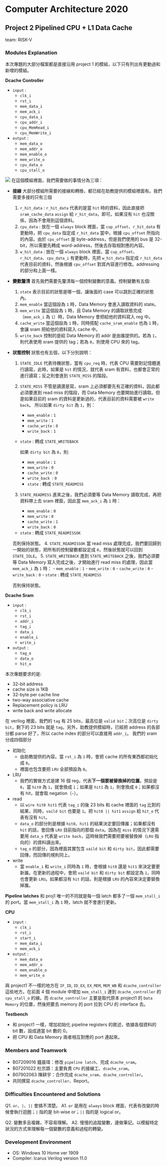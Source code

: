 # Computer Architecture 2020
## Project 2 Pipelined CPU + L1 Data Cache
team: RISK-V

### Modules Explanation
本次專題的大部分檔案都是直接沿用 project 1 的模組，以下只有列出有更動過和新增的模組。

**Dcache Controller**
* `input` :
    * `clk_i`
    * `rst_i`
    * `mem_data_i`
    * `mem_ack_i`
    * `cpu_data_i`
    * `cpu_addr_i`
    * `cpu_MemRead_i`
    * `cpu_MemWrite_i`
* `output` :
    * `mem_data_o`
    * `mem_addr_o`
    * `mem_enable_o`
    * `mem_write_o`
    * `cpu_data_o`
    * `cpu_stall_o`

![](https://i.imgur.com/PGfLrky.png)
在這個模組裡面，我們需要做的事情分為三項：
- **接線**
大部分模組所需要的接線和轉換，都已經在助教提供的模組裡面有。我們需要多接的只有三個
    1. `r_hit_data` :
      `r_hit_data` 代表的是當 `hit` 時的資料，因此直接把 `sram_cache_data` `assign` 給 `r_hit_data`，即可。如果沒有 `hit` 也沒關係，因為不會用到這個資料。
    2. `cpu_data` :
      放在一個 `always` block 裡面，當 `cup_offset`、`r_hit_data` 有更動時，把 `cpu_data` 指定成 `r_hit_data` 當中，根據 `cpu_offset` 所指向的內容。由於 `cpu_offset` 是 byte-address，但是我們使用的 bus 是 32-bit，所以需要先轉成 word-address，然後去存取相對應的內容。
    3. `w_hit_data` :
      放在一個 `always` block 裡面，當 `cup_offset`、`r_hit_data`、`cpu_data_i` 有更動時，先把 `w_hit_data` 指定成 `r_hit_data` 代表目前的資料，然後根據 `cpu_offset` 對其內容進行修改。addressing 的部分和上面一樣。
- **變數釐清**
首先我們需要先釐清每一個控制變數的意義。控制變數有五個:
    1. `state`
      表示目前的狀態是哪一個，讓後面的 case 可以跳到正確的狀態內。
    2. `mem_enable`
      當這個設為 `1` 時，Data Memory 會進入讀取資料的 state。
    3. `mem_write`
      當這個設為 `1` 時，且 Data Memory 的讀取狀態完成（`mem_ack_i` 為 `1`）時，Data Memory 會把給他的資料寫入 reg 中。
    4. `cache_write`
      當這個設為 `1` 時，同時搭配 `cache_sram_enable` 也為 `1` 時，會讓  sram 把給他的資料寫入 cache 中。
    5. `write_back`
      控制的是給 Data Memory 的 addr 是由誰提供的。若為 `1`，則代表使用 sram 提供的 tag；若為 `0`，則使用 CPU 來的 tag。
- **狀態控制**
狀態也有五個，以下分別說明：
    1. `STATE_IDLE`
      代表待機狀態，當有 `cpu_req` 時，代表 CPU 需要對記憶體進行讀寫，此時，如果是 `hit` 的情況，就代表 sram 有資料，也都會正常的進行讀寫；反之則會進到 `STATE_MISS` 的階段。
    2. `STATE_MISS`
      不管是讀還是寫，sram 上必須都要先有正確的資料，因此都必須要進到 read miss 的階段，而 Data Memory 也要開始進行讀取。但是如果目前的 sram 的資料是更新過的，代表目前的資料需要被 `write back`。
    所以如果 `dirty bit` 為 `1`，則：
        
        - `mem_enable` : `1`
        - `mem_write` : `1`
        - `cache_write` :  `0`
        - `write_back` : `1`
    - `state` : 轉成 `STATE_WRITEBACK`
        
        如果 `dirty bit` 為 `0`，則:
        
        - `mem_enable` : `1`
        - `mem_write` : `0`
        - `cache_write` : `0`
        - `write_back `: `0`
        - `state` : 轉成 `STATE_READMISS`
    3. `STATE_READMISS`
      進來之後，我們必須要等 Data Memory 讀取完成，再把資料帶上去 sram 裡面，因此當 `mem_ack_i` 為 `1` 時：
        
        - `mem_enable` : `0`
        - `mem_write` : `0`
        - `cache_write` : `1`
        - `write_back` : `0`
    - `state` : 轉成 `STATE_READMISSOK`
    
    否則保持狀態。
    4. `STATE_READMISSOK`
      當 read miss 處理完成，我們要回歸到一開始的狀態，把所有的控制變數都設定成 `0`，然後狀態就可以回到 `STATE_IDLE`。
    5. `STATE_WRITEBACK`
      進到 `STATE_WRITEBACK` 之後，我們必須要等 Data Memory 寫入完成之後，才開始進行 read miss 的處理，因此當 `mem_ack_i` 為 `1` 時：
        - `mem_enable` : `1`
        - `mem_write` : `0`
        - `cache_write` : `0`
        - `write_back` : `0`
        - `state` : 轉成 `STATE_READMISS`
    
    否則保持狀態。
  

**Dcache Sram**

* `input` :
    * `clk_i`
    * `rst_i`
    * `addr_i`
    * `tag_i`
    * `data_i`
    * `enable_i`
    * `write_i`
* `output` :
    * `tag_o`
    * `data_o`
    * `hit_o`

本次專題要求的是:
- 32-bit address
- cache size is 1KB
- 32-byte per cache line
- two-way associative cache
- Replacement policy is LRU
- write back and write allocate

在 verilog 裡面，我們的 `tag` 有 25 bits，最高位是 `valid bit`；次高位是 `dirty bit`，剩下的 23 bits 就是 `tag`。另外，助教提供模組時，已經把 address 的各部分都 parse 好了，所以 cache index 的部分可以直接用 `addr_i`。
我們的 sram 分成四個部分
- 初始化
    - 由助教提供的內容。當 `rst_i` 為 `1` 時，會把 cache 的所有東西都初始化成 `0`。
    - 裡面也包含要把 `LRU` 全部預設為 `0`。
- LRU
    - 我們的實做方式是建 16 個 reg，代表**下一個要被替換掉的位置**。預設是 `0`，當 `hit0` 為 `1`，就會換成 `1`；如果是 `hit1` 為 `1`，則會換成 `0`；如果都沒有 hit，就會取 negation（`~`）。
- read
    - 以 `wire hit0 hit1` 代表 `tag_i` 的後 23 bits 和 cache 裡面的 `tag` 比對的結果，同時，`vaild bit` 也要是 `1`。把 `hit0 || hit1` `assign` 給 `hit_o` 代表有沒有 `hit`。
    - `data_o` 的部分則是根據 `hit0`、`hit1` 的結果決定要回傳誰；如果都沒有 `hit` 的話，會回傳 `LRU` 目前指向的那個 `data`。因為在 `miss` 的情況下還需要用 `data_o` 代表是 `write back`，這時候我們需要把要被替換掉（`LRU` 指向的）的資料讀出來。
    - `tag_o` 的部分，因為裡面其實包含 `vaild bit` 和 `dirty bit`，因此都需要回傳，而回傳的規則同上。
- write
    - 當 `enable_i` 和 `write_i` 同時為 `1` 時，會根據 `hit0` 還是 `hit1` 來決定要更新誰。在更新的過程中，會把 `vaild bit` 和 `dirty bit` 都設定為 `1`，同時也會更新 `LRU`。如果都沒有 `hit` 的話，則是根據 `LRU` 的內容來決定要替換掉誰。

**Pipeline latches**
和 proj1 唯一的不同就是每一個 latch 都多了一個 `mem_stall_i` 的 port。當 `mem_stall_i` 為 `1` 時，latch 就不會進行更新。

**CPU**
* `input` : 
    * `clk_i`
    * `rst_i`
    * `start_i`
    * `mem_data_i`
    * `mem_ack_i`
* `output` : 
    * `mem_data_o`
    * `mem_addr_o`
    * `mem_enable_o`
    * `mem_write_o`

與 project1 不一樣的地方在 `IF_ID`, `ID_EX`, `EX_MEM`, `MEM_WB` 和 `dcache_controller` 這些地方。在前面 4 個 module 中增加 `mem_stall_i` 連到 `dcache_controller` 的 `cpu_stall_o` 的線。而 `dcache_controller` 主要是取代原本 project1 的 `Data Memory` 的位置，然後把要去 memory 的 port 拉到 CPU 的 interface 去。

**Testbench**

- 和 project1 一樣，增加初始化 pipeline registers 的敘述，依據各個資料的 bit 數，設成適當 bit 數的 0。
- 把 CPU 和 Data Memory 兩者相互對應的 port 連起來。

### Members and Teamwork
- B07209016 鐘晨瑋：修改 `pipeline latch`、完成 `dcache_sram`。
- B07201022 杜宗顁：主要負責 `CPU` 的接線工、`dcache_sram`。
- B07902063 陳耕宇：合作完成 `dcache_sram`、`dcache_controller`。
- 共同撰寫 `dcache_controller`、Report。

### Difficulties Encountered and Solutions
Q1. `or`、`|`、`||` 會搞不清楚。
A1. `or` 是用在 `always` block 裡面，代表有改變的時候會執行迴圈；`|` 指的是 bit-wise or；`||` 指的是 logical or。

Q2. 變數多且複雜，不容易理解。
A2. 慢慢的追蹤變數，邊做筆記。以模擬特定狀況的方式來理解每一個變數的意義和過程的轉變。
### Development Environment
* OS: Windows 10 Home ver 1909
* Compiler: Icarus Verilog version 11.0

